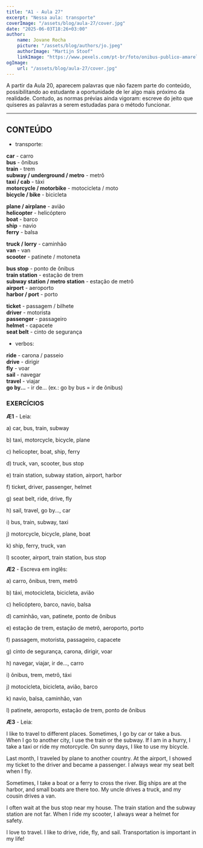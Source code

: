```yaml
---
title: "A1 - Aula 27"
excerpt: "Nessa aula: transporte"
coverImage: "/assets/blog/aula-27/cover.jpg"
date: "2025-06-03T18:26+03:00"
author:
    name: Jovane Rocha
    picture: "/assets/blog/authors/jo.jpeg"
    authorImage: "Martijn Stoof"
    linkImage: "https://www.pexels.com/pt-br/foto/onibus-publico-amarelo-em-movimentada-rua-urbana-32348119/"
ogImage:
    url: "/assets/blog/aula-27/cover.jpg"
---
```


A partir da Aula 20, aparecem palavras que não fazem parte do
conteúdo, possibilitando ao estudante a oportunidade de ler algo mais
próximo da realidade. Contudo, as normas prévias ainda vigoram: escreve
do jeito que quiseres as palavras a serem estudadas para o método
funcionar.

---

## CONTEÚDO

- transporte:

**car** - carro  
**bus** - ônibus  
**train** - trem  
**subway / underground / metro** - metrô  
**taxi / cab** - táxi  
**motorcycle / motorbike** - motocicleta / moto  
**bicycle / bike** - bicicleta

**plane / airplane** - avião  
**helicopter** - helicóptero  
**boat** - barco  
**ship** - navio  
**ferry** - balsa

**truck / lorry** - caminhão  
**van** - van  
**scooter** - patinete / motoneta

**bus stop** - ponto de ônibus  
**train station** - estação de trem  
**subway station / metro station** - estação de metrô  
**airport** - aeroporto  
**harbor / port** - porto

**ticket** - passagem / bilhete  
**driver** - motorista  
**passenger** - passageiro  
**helmet** - capacete  
**seat belt** - cinto de segurança

- verbos:

**ride** - carona / passeio  
**drive** - dirigir  
**fly** - voar  
**sail** - navegar  
**travel** - viajar  
**go by...** - ir de... (ex.: go by bus = ir de ônibus)

### EXERCÍCIOS

**Æ1** - Leia:

a) car, bus, train, subway

b) taxi, motorcycle, bicycle, plane

c) helicopter, boat, ship, ferry

d) truck, van, scooter, bus stop

e) train station, subway station, airport, harbor

f) ticket, driver, passenger, helmet

g) seat belt, ride, drive, fly

h) sail, travel, go by..., car

i) bus, train, subway, taxi

j) motorcycle, bicycle, plane, boat

k) ship, ferry, truck, van

l) scooter, airport, train station, bus stop

**Æ2** - Escreva em inglês:

a) carro, ônibus, trem, metrô

b) táxi, motocicleta, bicicleta, avião

c) helicóptero, barco, navio, balsa

d) caminhão, van, patinete, ponto de ônibus

e) estação de trem, estação de metrô, aeroporto, porto

f) passagem, motorista, passageiro, capacete

g) cinto de segurança, carona, dirigir, voar

h) navegar, viajar, ir de..., carro

i) ônibus, trem, metrô, táxi

j) motocicleta, bicicleta, avião, barco

k) navio, balsa, caminhão, van

l) patinete, aeroporto, estação de trem, ponto de ônibus

**Æ3** - Leia:

I like to travel to different places. Sometimes, I go by car or take a bus. When I go to another city, I use the train or the subway. If I am in a hurry, I take a taxi or ride my motorcycle. On sunny days, I like to use my bicycle.

Last month, I traveled by plane to another country. At the airport, I showed my ticket to the driver and became a passenger. I always wear my seat belt when I fly.

Sometimes, I take a boat or a ferry to cross the river. Big ships are at the harbor, and small boats are there too. My uncle drives a truck, and my cousin drives a van.

I often wait at the bus stop near my house. The train station and the subway station are not far. When I ride my scooter, I always wear a helmet for safety.

I love to travel. I like to drive, ride, fly, and sail. Transportation is important in my life!
